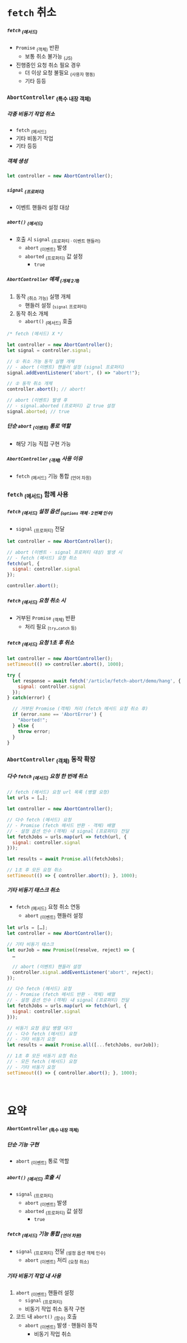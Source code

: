 `fetch` 취소
====

##### `fetch` <sub>(메서드)</sub>
- `Promise` <sub>(객체)</sub> 반환
  - 보통 취소 불가능 <sub>(JS)</sub>
- 진행중인 요청 취소 필요 경우
  - 더 이상 요청 불필요 <sub>(사용자 행동)</sub>
  - 기타 등등

### `AbortController` <sub>(특수 내장 객체)</sub>

##### 각종 비동기 작업 취소
- `fetch` <sub>(메서드)</sub>
- 기타 비동기 작업
- 기타 등등

##### 객체 생성
```javascript
let controller = new AbortController();
```

##### `signal` <sub>(프로퍼티)</sub>
- 이벤트 핸들러 설정 대상

##### `abort()` <sub>(메서드)</sub>
- 호출 시 `signal` <sub>(프로퍼티 · 이벤트 핸들러)</sub>
  - `abort` <sub>(이벤트)</sub> 발생
  - `aborted` <sub>(프로퍼티)</sub> 값 설정
    - `true`

##### `AbortController` 예제 <sub>(개체 2개)</sub>
1. 동작 <sub>(취소 가능)</sub> 실행 개체
   - 핸들러 설정 <sub>(`signal` 프로퍼티)</sub>
2. 동작 취소 개체
   - `abort()` <sub>(메서드)</sub> 호출
```javascript
/* fetch (메서드) X */

let controller = new AbortController();
let signal = controller.signal;

// ① 취소 가능 동작 실행 개체
// - abort (이벤트) 핸들러 설정 (signal 프로퍼티)
signal.addEventListener('abort', () => "abort!");

// ② 동작 취소 개체
controller.abort(); // abort!

// abort (이벤트) 발생 후
// - signal.aborted (프로퍼티) 값 true 설정
signal.aborted; // true
```

##### 단순 `abort` <sub>(이벤트)</sub> 통로 역할
- 해당 기능 직접 구현 가능

##### `AbortController` <sub>(객체)</sub> 사용 이유
- `fetch` <sub>(메서드)</sub> 기능 통합 <sub>(언어 차원)</sub>

### `fetch` <sub>(메서드)</sub> 함께 사용

##### `fetch` <sub>(메서드)</sub> 설정 옵션 <sub>(`options` 객체 · 2번째 인수)</sub>
- `signal` <sub>(프로퍼티)</sub> 전달
```javascript
let controller = new AbortController();

// abort (이벤트 · signal 프로퍼티 대상) 발생 시
// - fetch (메서드) 요청 취소
fetch(url, {
  signal: controller.signal
});

controller.abort();
```

##### `fetch` <sub>(메서드)</sub> 요청 취소 시
- 거부된 `Promise` <sub>(객체)</sub> 반환
  - 처리 필요 <sub>(`try…catch` 등)</sub>

##### `fetch` <sub>(메서드)</sub> 요청 1초 후 취소
```javascript
let controller = new AbortController();
setTimeout(() => controller.abort(), 1000);

try {
  let response = await fetch('/article/fetch-abort/demo/hang', {
    signal: controller.signal
  });
} catch(error) {

  // 거부된 Promise (객체) 처리 (fetch 메서드 요청 취소 후)
  if (error.name == 'AbortError') {
    "Aborted!";
  } else {
    throw error;
  }
}
```

### `AbortController` <sub>(객체)</sub> 동작 확장

##### 다수 `fetch` <sub>(메서드)</sub> 요청 한 번에 취소
```javascript
// fetch (메서드) 요청 url 목록 (병렬 요청)
let urls = […];

let controller = new AbortController();

// 다수 fetch (메서드) 요청
// - Promise (fetch 메서드 반환 · 객체) 배열
// - 설정 옵션 인수 (객체) 내 signal (프로퍼티) 전달
let fetchJobs = urls.map(url => fetch(url, {
  signal: controller.signal
}));

let results = await Promise.all(fetchJobs);

// 1초 후 모든 요청 취소
setTimeout(() => { controller.abort(); }, 1000);
```

##### 기타 비동기 태스크 취소
- `fetch` <sub>(메서드)</sub> 요청 취소 연동
  - `abort` <sub>(이벤트)</sub> 핸들러 설정
```javascript
let urls = […];
let controller = new AbortController();

// 기타 비동기 태스크
let ourJob = new Promise((resolve, reject) => {
  …

  // abort (이벤트) 핸들러 설정
  controller.signal.addEventListener('abort', reject);
});

// 다수 fetch (메서드) 요청
// - Promise (fetch 메서드 반환 · 객체) 배열
// - 설정 옵션 인수 (객체) 내 signal (프로퍼티) 전달
let fetchJobs = urls.map(url => fetch(url, {
  signal: controller.signal
}));

// 비동기 요청 응답 병렬 대기
// - 다수 fetch (메서드) 요청
// - 기타 비동기 요청
let results = await Promise.all([...fetchJobs, ourJob]);

// 1초 후 모든 비동기 요청 취소
// - 모든 fetch (메서드) 요청
// - 기타 비동기 요청
setTimeout(() => { controller.abort(); }, 1000);
```

<br />

요약
====

#### `AbortController` <sub>(특수 내장 객체)</sub>

##### 단순 기능 구현
- `abort` <sub>(이벤트)</sub> 통로 역할

##### `abort()` <sub>(메서드)</sub> 호출 시
- `signal` <sub>(프로퍼티)</sub>
  - `abort` <sub>(이벤트)</sub> 발생
  - `aborted` <sub>(프로퍼티)</sub> 값 설정
    - `true`

##### `fetch` <sub>(메서드)</sub> 기능 통합 <sub>(언어 차원)</sub>
- `signal` <sub>(프로퍼티)</sub> 전달 <sub>(설정 옵션 객체 인수)</sub>
  - `abort` <sub>(이벤트)</sub> 처리 <sub>(요청 취소)</sub>

##### 기타 비동기 작업 내 사용
1. `abort` <sub>(이벤트)</sub> 핸들러 설정
   - `signal` <sub>(프로퍼티)</sub>
   - 비동기 작업 취소 동작 구현
2. 코드 내 `abort()` <sub>(함수)</sub> 호출
   - `abort` <sub>(이벤트)</sub> 발생 · 핸들러 동작
     - 비동기 작업 취소
